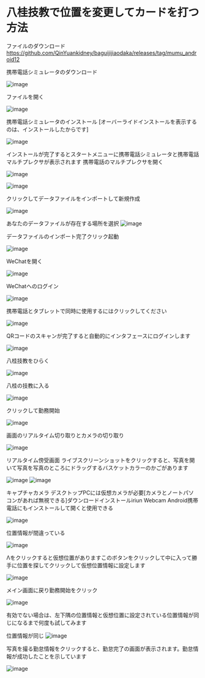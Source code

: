 # 八桂技教で位置を変更してカードを打つ方法

ファイルのダウンロード
https://github.com/QinYuankidney/baguijijiaodaka/releases/tag/mumu_android12

携帯電話シミュレータのダウンロード

![image](https://github.com/QinYuankidney/baguijijiaodaka/blob/main/2024-01-03%20223529.png)

ファイルを開く

![image](https://github.com/QinYuankidney/baguijijiaodaka/blob/main/2024-01-03%20223658.png)

携帯電話シミュレータのインストール
[オーバーライドインストールを表示するのは、インストールしたからです]

![image](https://github.com/QinYuankidney/baguijijiaodaka/blob/main/2024-01-03%20223758.png)

インストールが完了するとスタートメニューに携帯電話シミュレータと携帯電話マルチプレクサが表示されます
携帯電話のマルチプレクサを開く

![image](https://github.com/QinYuankidney/baguijijiaodaka/blob/main/2024-01-03%20223917.png)

![image](https://github.com/QinYuankidney/baguijijiaodaka/blob/main/2024-01-03%20225952.png)

クリックしてデータファイルをインポートして新規作成

![image](https://github.com/QinYuankidney/baguijijiaodaka/blob/main/2024-01-03%20230036.png)

あなたのデータファイルが存在する場所を選択
![image](https://github.com/QinYuankidney/baguijijiaodaka/blob/main/s/2024-01-03232125.png)

データファイルのインポート完了クリック起動

![image](https://github.com/QinYuankidney/baguijijiaodaka/blob/main/s/2024-01-03232232.png)

WeChatを開く

![image](https://github.com/QinYuankidney/baguijijiaodaka/blob/main/s/2024-01-03233255.png)

WeChatへのログイン

![image](https://github.com/QinYuankidney/baguijijiaodaka/blob/main/s/2024-01-03233413.png)

携帯電話とタブレットで同時に使用するにはクリックしてください

![image](https://github.com/QinYuankidney/baguijijiaodaka/blob/main/s/2024-01-03%20233444.png)

QRコードのスキャンが完了すると自動的にインタフェースにログインします

![image](https://github.com/QinYuankidney/baguijijiaodaka/blob/main/s/2024-01-03233526.png)

八桂技教をひらく

![image](https://github.com/QinYuankidney/baguijijiaodaka/blob/main/s/t/1open.png)

八桂の技教に入る

![image](https://github.com/QinYuankidney/baguijijiaodaka/blob/main/s/t/2login.png)

クリックして勤務開始

![image](https://github.com/QinYuankidney/baguijijiaodaka/blob/main/s/t/3start.png)

画面のリアルタイム切り取りとカメラの切り取り

![image](https://github.com/QinYuankidney/baguijijiaodaka/blob/main/s/t/4.png)

リアルタイム傍受画面
ライブスクリーンショットをクリックすると、写真を開いて写真を写真のところにドラッグするバスケットカラーのかごがあります

![image](https://github.com/QinYuankidney/baguijijiaodaka/blob/main/s/t/111-0.png)
![image](https://github.com/QinYuankidney/baguijijiaodaka/blob/main/s/t/111-1.png)

キャプチャカメラ
デスクトップPCには仮想カメラが必要[カメラとノートパソコンがあれば無視できる]ダウンロードインストールiriun Webcam Android携帯電話にもインストールして開くと使用できる

![image](https://github.com/QinYuankidney/baguijijiaodaka/blob/main/s/t/111-2.png)

位置情報が間違っている

![image](https://github.com/QinYuankidney/baguijijiaodaka/blob/main/s/t/locat-1.png)

Λをクリックすると仮想位置がありますこのボタンをクリックして中に入って勝手に位置を探してクリックして仮想位置情報に設定します

![image](https://github.com/QinYuankidney/baguijijiaodaka/blob/main/s/t/locat-2.png)

メイン画面に戻り勤務開始をクリック

![image](https://github.com/QinYuankidney/baguijijiaodaka/blob/main/s/t/back.png)

有効でない場合は、左下隅の位置情報と仮想位置に設定されている位置情報が同じになるまで何度も試してみます

位置情報が同じ
![image](https://github.com/QinYuankidney/baguijijiaodaka/blob/main/s/t/locat-3.png)

写真を撮る勤怠情報をクリックすると、勤怠完了の画面が表示されます。勤怠情報が成功したことを示しています

![image](https://github.com/QinYuankidney/baguijijiaodaka/blob/main/s/t/okay.png)


